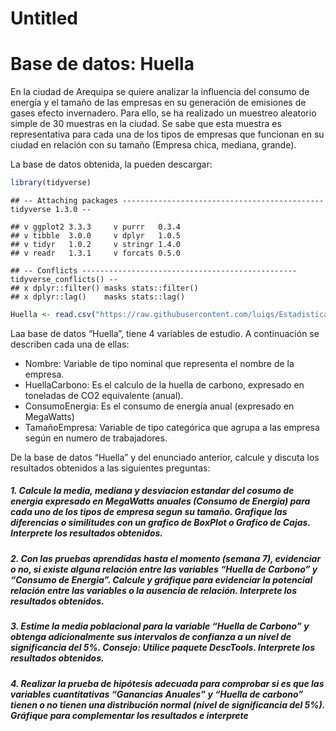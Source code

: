 Untitled
================

# Base de datos: Huella

En la ciudad de Arequipa se quiere analizar la influencia del consumo de
energía y el tamaño de las empresas en su generación de emisiones de
gases efecto invernadero. Para ello, se ha realizado un muestreo
aleatorio simple de 30 muestras en la ciudad. Se sabe que esta muestra
es representativa para cada una de los tipos de empresas que funcionan
en su ciudad en relación con su tamaño (Empresa chica, mediana, grande).

La base de datos obtenida, la pueden descargar:

``` r
library(tidyverse)
```

    ## -- Attaching packages --------------------------------------------- tidyverse 1.3.0 --

    ## v ggplot2 3.3.3     v purrr   0.3.4
    ## v tibble  3.0.0     v dplyr   1.0.5
    ## v tidyr   1.0.2     v stringr 1.4.0
    ## v readr   1.3.1     v forcats 0.5.0

    ## -- Conflicts ------------------------------------------------ tidyverse_conflicts() --
    ## x dplyr::filter() masks stats::filter()
    ## x dplyr::lag()    masks stats::lag()

``` r
Huella <- read.csv("https://raw.githubusercontent.com/luiqs/Estadistica-Aplicada/main/PDB/Huella.csv")
```

Laa base de datos “Huella”, tiene 4 variables de estudio. A continuación
se describen cada una de ellas:

-   Nombre: Variable de tipo nominal que representa el nombre de la
    empresa.
-   HuellaCarbono: Es el calculo de la huella de carbono, expresado en
    toneladas de CO2 equivalente (anual).
-   ConsumoEnergia: Es el consumo de energía anual (expresado en
    MegaWatts)
-   TamañoEmpresa: Variable de tipo categórica que agrupa a las empresa
    según en numero de trabajadores.

De la base de datos “Huella” y del enunciado anterior, calcule y discuta
los resultados obtenidos a las siguientes preguntas:

##### 1. Calcule la media, mediana y desviacion estandar del cosumo de energia expresado en MegaWatts anuales (Consumo de Energia) para cada uno de los tipos de empresa segun su tamaño. Grafique las diferencias o similitudes con un grafico de BoxPlot o Grafico de Cajas. **Interprete los resultados obtenidos**.

##### 2. Con las pruebas aprendidas hasta el momento (semana 7), evidenciar o no, si existe alguna relación entre las variables “Huella de Carbono” y “Consumo de Energia”. Calcule y gráfique para evidenciar la potencial relación entre las variables o la ausencia de relación. **Interprete los resultados obtenidos**.

##### 3. Estime la media poblacional para la variable “Huella de Carbono” y obtenga adicionalmente sus intervalos de confianza a un nivel de significancia del 5%. Consejo: Utilice paquete DescTools. **Interprete los resultados obtenidos**.

##### 4. Realizar la prueba de hipótesis adecuada para comprobar si es que las variables cuantitativas “Ganancias Anuales” y “Huella de carbono” tienen o no tienen una distribución normal (nivel de significancia del 5%). **Gráfique para complementar los resultados e interprete**
